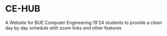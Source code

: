 # CE-HUB
A Website for BUE Computer Engineering 19'24 students to provide a clean day by day schedule with zoom links and other features

